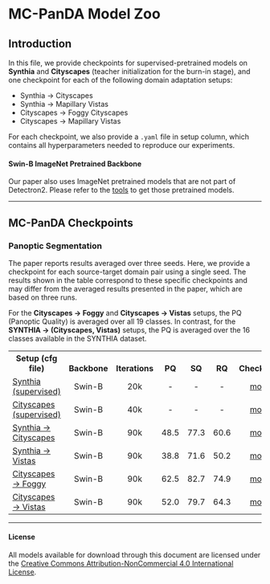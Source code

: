 # MC-PanDA Model Zoo 

## Introduction

In this file, we provide checkpoints for supervised-pretrained models on **Synthia** and **Cityscapes** (teacher initialization for the burn-in stage), and one checkpoint for each of the following domain adaptation setups:
- Synthia → Cityscapes
- Synthia → Mapillary Vistas
- Cityscapes → Foggy Cityscapes
- Cityscapes → Mapillary Vistas

For each checkpoint, we also provide a `.yaml` file in setup column, which contains all hyperparameters needed to reproduce our experiments.

#### Swin-B ImageNet Pretrained Backbone

Our paper also uses ImageNet pretrained models that are not part of Detectron2. Please refer to the [tools](https://github.com/facebookresearch/MaskFormer/tree/master/tools) to get those pretrained models.

---

## MC-PanDA Checkpoints

### Panoptic Segmentation
The paper reports results averaged over three seeds. Here, we provide a checkpoint for each source-target domain pair using a single seed. The results shown in the table correspond to these specific checkpoints and may differ from the averaged results presented in the paper, which are based on three runs. 

For the **Cityscapes → Foggy** and **Cityscapes → Vistas** setups, the PQ (Panoptic Quality) is averaged over all 19 classes. In contrast, for the **SYNTHIA → (Cityscapes, Vistas)** setups, the PQ is averaged over the 16 classes available in the SYNTHIA dataset.
<table>
<tbody>
<tr>
<th valign="bottom">Setup (cfg file)</th>
<th valign="bottom">Backbone</th>
<th valign="bottom">Iterations</th>
<th valign="bottom">PQ</th>
<th valign="bottom">SQ</th>
<th valign="bottom">RQ</th>
<th valign="bottom">Checkpoint</th>
</tr>
<!-- Supervised Rows -->
<tr>
<td align="left"><a href="configs/synthia_supervised/panoptic-segmentation/swin/maskformer2_swin-base_22k_bs4_90k_crop512x1024_sup.yaml">Synthia (supervised)</a></td>
<td align="center">Swin-B</td>
<td align="center">20k</td>
<td align="center">-</td>
<td align="center">-</td>
<td align="center">-</td>
<td align="center"><a href="https://ferhr-my.sharepoint.com/:f:/g/personal/imartinovic_fer_hr/EuhQA1vJes5HtkcMe4uxXPUBObNJTwYT4DfcdDSEVPSigw?e=LgIfnp">model</a></td>
</tr>
<tr>
<td align="left"><a href="configs/cityscapes_supervised/panoptic-segmentation/swin/maskformer2_swin_base_IN21k_384_bs16_20k_sup.yaml">Cityscapes (supervised)</a></td>
<td align="center">Swin-B</td>
<td align="center">40k</td>
<td align="center">-</td>
<td align="center">-</td>
<td align="center">-</td>
<td align="center"><a href="https://ferhr-my.sharepoint.com/:f:/g/personal/imartinovic_fer_hr/EuPN_w-Eia9HuRlZFuICiGABm8cm32-92p_usMSwjgnzMg?e=vvjrVK">model</a></td>
</tr>
<!-- Horizontal Divider -->
<tr>
</tr>
<!-- Domain Adaptation Rows -->
<tr>
<td align="left"><a href="configs/synthia_to_city/panoptic-segmentation/swin/maskformer2_swin-base_22k_bs4_90k_crop512x1024_conf_unl.yaml">Synthia → Cityscapes</a></td>
<td align="center">Swin-B</td>
<td align="center">90k</td>
<td align="center">48.5</td>
<td align="center">77.3</td>
<td align="center">60.6</td>
<td align="center"><a href="https://ferhr-my.sharepoint.com/:f:/g/personal/imartinovic_fer_hr/EglJKft2s9pPhn6ifgaQVesBaB2GLIT9lLtKJgQj_I0Bpw?e=y64jUY">model</a></td>
</tr>
<tr>
<td align="left"><a href="configs/synthia_to_vistas/panoptic-segmentation/swin/maskformer2_unlabeled_vistas_swin-base_22k_bs4_90k_crop512x1024_conf.yaml">Synthia → Vistas</a></td>
<td align="center">Swin-B</td>
<td align="center">90k</td>
<td align="center">38.8</td>
<td align="center">71.6</td>
<td align="center">50.2</td>
<td align="center"><a href="https://ferhr-my.sharepoint.com/:f:/g/personal/imartinovic_fer_hr/Eu-yDZG9dOBFphaNWvQZAVIB2eT81W51Un_ZnFvFP9MbLw?e=QtLkMf">model</a></td>
</tr>
<tr>
<td align="left"><a href="configs/city_to_foggy/panoptic-segmentation/swin/maskformer2_swin-base_22k_bs4_90k_crop512x1024_conf.yaml">Cityscapes → Foggy</a></td>
<td align="center">Swin-B</td>
<td align="center">90k</td>
<td align="center">62.5</td>
<td align="center">82.7</td>
<td align="center">74.9</td>
<td align="center"><a href="https://ferhr-my.sharepoint.com/:f:/g/personal/imartinovic_fer_hr/EicIqx-yst9MsEWFRxjlNQcBAZbCEYSzALOWY7LV2L_lXQ?e=4mhIyz">model</a></td>
</tr>
<tr>
<td align="left"><a href="configs/city_to_vistas/panoptic-segmentation/swin/maskformer2_swin-base_22k_bs4_90k_crop512x1024_conf.yaml">Cityscapes → Vistas</a></td>
<td align="center">Swin-B</td>
<td align="center">90k</td>
<td align="center">52.0</td>
<td align="center">79.7</td>
<td align="center">64.3</td>
<td align="center"><a href="https://ferhr-my.sharepoint.com/:f:/g/personal/imartinovic_fer_hr/EoWVBF6hKnpArJpUxpYASpgBUg26oE8B61EUe7jQikDJCQ?e=NdA4mU">model</a></td>
</tr>
</tbody>
</table>

---

#### License

All models available for download through this document are licensed under the [Creative Commons Attribution-NonCommercial 4.0 International License](https://creativecommons.org/licenses/by-nc/4.0/).

